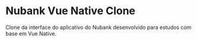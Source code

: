 # Nubank Vue Native Clone
Clone da interface do aplicativo do Nubank desenvolvido para estudos com base em Vue Native.
